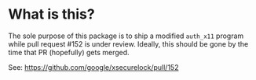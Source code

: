 # What is this?

The sole purpose of this package is to ship a modified `auth_x11` program while pull request #152 is
under review. Ideally, this should be gone by the time that PR (hopefully) gets merged.

See: https://github.com/google/xsecurelock/pull/152
